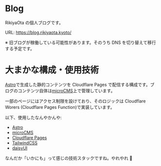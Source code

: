 # Blog

RikiyaOta の個人ブログです。

URL: https://blog.rikiyaota.kyoto/

※ 旧ブログが稼働している可能性があります。そのうち DNS を切り替えて移行する予定です。

# 大まかな構成・使用技術

[Astro](https://astro.build/)で生成した静的コンテンツを Cloudflare Pages で配信する構成です。ブログのコンテンツ自体は[microCMS](https://microcms.io/)上で管理しています。

一部のページにはアクセス制限を設けており、そのロジックは Cloudflare Worers (Cloudflare Pages Function)で実装しています。


以下、使用したなんやかんや:


- [Astro](https://astro.build/)
- [microCMS](https://microcms.io/)
- [Cloudflare Pages](https://pages.cloudflare.com/)
- [TailwindCSS](https://tailwindcss.com/)
- [daisyUI](https://daisyui.com/)


なんだか「いかにも」って感じの技術スタックですね。やれやれ 🫤